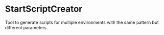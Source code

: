 # StartScriptCreator

Tool to generate scripts for multiple environments with the same pattern but different parameters.
